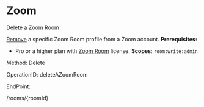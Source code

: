 #     Zoom


Delete a Zoom Room

[Remove](https://support.zoom.us/hc/en-us/articles/360033432032-Zoom-Room-Device-Profiles#h_e55b2092-c418-4b02-819f-44de51448900) a specific Zoom Room profile from a Zoom account.
**Prerequisites:**
* Pro or a higher plan with [Zoom Room](https://zoom.us/zoomrooms) license.
**Scopes**: `room:write:admin` 

Method: Delete

OperationID: deleteAZoomRoom

EndPoint:

/rooms/{roomId}

